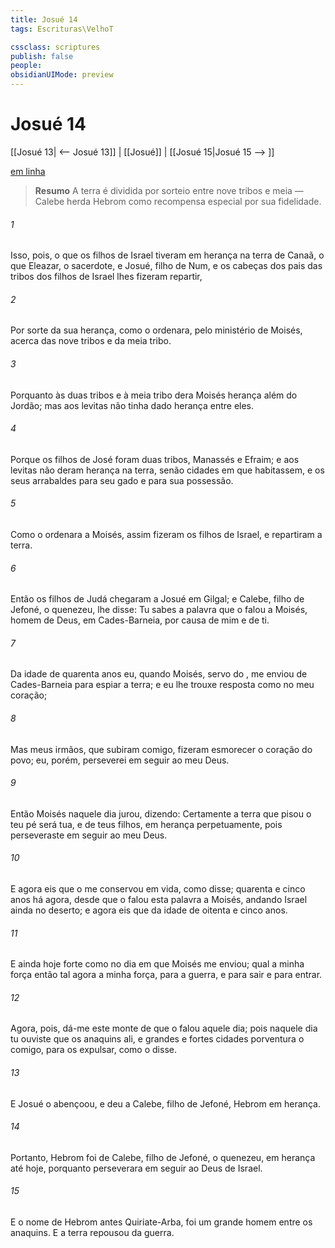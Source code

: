 ```yaml
---
title: Josué 14
tags: Escrituras\VelhoT

cssclass: scriptures
publish: false
people:
obsidianUIMode: preview
---
```


# Josué 14
[[Josué 13| <-- Josué 13]] | [[Josué]] | [[Josué 15|Josué 15 --> ]]

[em linha](https://churchofjesuschrist.org/study/scriptures/ot/josh/14?lang=por)

> __Resumo__
A terra é dividida por sorteio entre nove tribos e meia — Calebe herda Hebrom como recompensa especial por sua fidelidade.

###### 1 
Isso, pois,  o que os filhos de Israel tiveram em herança na terra de Canaã, o que Eleazar, o sacerdote, e Josué, filho de Num, e os cabeças dos pais das tribos dos filhos de Israel lhes fizeram repartir,

###### 2 
Por sorte da sua herança, como o  ordenara, pelo ministério de Moisés, acerca das nove tribos e da meia tribo.

###### 3 
Porquanto às duas tribos e à meia tribo  dera Moisés herança além do Jordão; mas aos levitas não tinha dado herança entre eles.

###### 4 
Porque os filhos de José foram duas tribos, Manassés e Efraim; e aos levitas não deram herança na terra, senão cidades em que habitassem, e os seus arrabaldes para seu gado e para sua possessão.

###### 5 
Como o  ordenara a Moisés, assim fizeram os filhos de Israel, e repartiram a terra.

###### 6 
Então os filhos de Judá chegaram a Josué em Gilgal; e Calebe, filho de Jefoné, o quenezeu, lhe disse: Tu sabes a palavra que o  falou a Moisés, homem de Deus, em Cades-Barneia, por causa de mim e de ti.

###### 7 
Da idade de quarenta anos  eu, quando Moisés, servo do , me enviou de Cades-Barneia para espiar a terra; e eu lhe trouxe resposta como  no meu coração;

###### 8 
Mas meus irmãos, que subiram comigo, fizeram esmorecer o coração do povo; eu, porém, perseverei em seguir ao  meu Deus.

###### 9 
Então Moisés naquele dia jurou, dizendo: Certamente a terra que pisou o teu pé será tua, e de teus filhos, em herança perpetuamente, pois perseveraste em seguir ao  meu Deus.

###### 10 
E agora eis que o  me conservou em vida, como disse; quarenta e cinco anos há agora, desde que o  falou esta palavra a Moisés, andando Israel ainda no deserto; e agora eis que  da idade de oitenta e cinco anos.

###### 11 
E ainda hoje  forte como no dia em que Moisés me enviou; qual a minha força então  tal  agora a minha força, para a guerra, e para sair e para entrar.

###### 12 
Agora, pois, dá-me este monte de que o  falou aquele dia; pois naquele dia tu ouviste que os anaquins  ali, e grandes e fortes cidades  porventura o   comigo, para os expulsar, como o  disse.

###### 13 
E Josué o abençoou, e deu a Calebe, filho de Jefoné, Hebrom em herança.

###### 14 
Portanto, Hebrom foi de Calebe, filho de Jefoné, o quenezeu, em herança até  hoje, porquanto perseverara em seguir ao  Deus de Israel.

###### 15 
E o nome de Hebrom  antes Quiriate-Arba,  foi um grande homem entre os anaquins. E a terra repousou da guerra.

